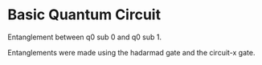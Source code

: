 
# Basic Quantum Circuit

Entanglement between q0 sub 0 and q0 sub 1. 

Entanglements were made using the hadarmad gate and the circuit-x gate.

